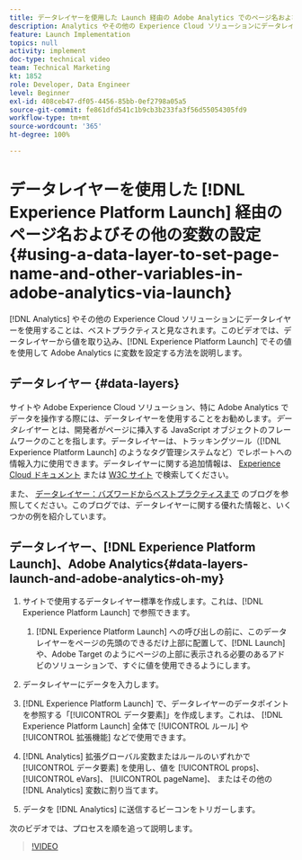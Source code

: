 ```yaml
---
title: データレイヤーを使用した Launch 経由の Adobe Analytics でのページ名およびその他の変数の設定
description: Analytics やその他の Experience Cloud ソリューションにデータレイヤーを使用することは、ベストプラクティスと見なされます。このビデオでは、データレイヤーから値を取り込み、Launch でその値を使用して Adobe Analytics に変数を設定する方法を説明します。
feature: Launch Implementation
topics: null
activity: implement
doc-type: technical video
team: Technical Marketing
kt: 1852
role: Developer, Data Engineer
level: Beginner
exl-id: 408ceb47-df05-4456-85bb-0ef2798a05a5
source-git-commit: fe861dfd541c1b9cb3b233fa3f56d55054305fd9
workflow-type: tm+mt
source-wordcount: '365'
ht-degree: 100%

---
```


# データレイヤーを使用した [!DNL Experience Platform Launch] 経由のページ名およびその他の変数の設定 {#using-a-data-layer-to-set-page-name-and-other-variables-in-adobe-analytics-via-launch}

[!DNL Analytics] やその他の Experience Cloud ソリューションにデータレイヤーを使用することは、ベストプラクティスと見なされます。このビデオでは、データレイヤーから値を取り込み、[!DNL Experience Platform Launch] でその値を使用して Adobe Analytics に変数を設定する方法を説明します。

## データレイヤー {#data-layers}

サイトや Adobe Experience Cloud ソリューション、特に Adobe Analytics でデータを操作する際には、データレイヤーを使用することをお勧めします。_データレイヤー_ とは、開発者がページに挿入する JavaScript オブジェクトのフレームワークのことを指します。データレイヤーは、トラッキングツール（[!DNL Experience Platform Launch] のようなタグ管理システムなど）でレポートへの情報入力に使用できます。データレイヤーに関する追加情報は、 [Experience Cloud ドキュメント](https://experienceleague.adobe.com/docs/analytics/implementation/prepare/data-layer.html?lang=ja) または [W3C サイト](https://www.w3.org/) で検索してください。

また、 [データレイヤー：バズワードからベストプラクティスまで](https://theblog.adobe.com/data-layers-buzzword-best-practice/) のブログを参照してください。このブログでは、データレイヤーに関する優れた情報と、いくつかの例を紹介しています。

## データレイヤー、[!DNL Experience Platform Launch]、Adobe Analytics{#data-layers-launch-and-adobe-analytics-oh-my}

1. サイトで使用するデータレイヤー標準を作成します。これは、[!DNL Experience Platform Launch] で参照できます。

   1. [!DNL Experience Platform Launch] への呼び出しの前に、このデータレイヤーをページの先頭のできるだけ上部に配置して、[!DNL Launch] や、Adobe Target のようにページの上部に表示される必要のあるアドビのソリューションで、すぐに値を使用できるようにします。

1. データレイヤーにデータを入力します。
1. [!DNL Experience Platform Launch] で、データレイヤーのデータポイントを参照する「[!UICONTROL データ要素]」を作成します。これは、 [!DNL Experience Platform Launch] 全体で [!UICONTROL ルール] や [!UICONTROL 拡張機能] などで使用できます。
1. [!DNL Analytics] 拡張グローバル変数またはルールのいずれかで [!UICONTROL データ要素] を使用し、値を [!UICONTROL props]、 [!UICONTROL eVars]、 [!UICONTROL pageName]、 またはその他の [!DNL Analytics] 変数に割り当てます。
1. データを [!DNL Analytics] に送信するビーコンをトリガーします。

次のビデオでは、プロセスを順を追って説明します。

>[!VIDEO](https://video.tv.adobe.com/v/25899/?quality=12)
